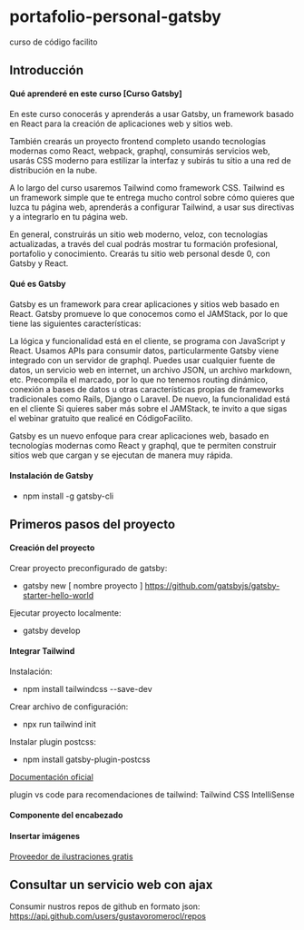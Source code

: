 # portafolio-personal-gatsby
curso de código facilito

## Introducción

#### Qué aprenderé en este curso [Curso Gatsby]

En este curso conocerás y aprenderás a usar Gatsby, un framework basado en React para la creación de aplicaciones web y sitios web.

También crearás un proyecto frontend completo usando tecnologías modernas como React, webpack, graphql, consumirás servicios web, usarás CSS moderno para estilizar la interfaz y subirás tu sitio a una red de distribución en la nube.

A lo largo del curso usaremos Tailwind como framework CSS. Tailwind es un framework simple que te entrega mucho control sobre cómo quieres que luzca tu página web, aprenderás a configurar Tailwind, a usar sus directivas y a integrarlo en tu página web.

En general, construirás un sitio web moderno, veloz, con tecnologías actualizadas, a través del cual podrás mostrar tu formación profesional, portafolio y conocimiento. Crearás tu sitio web personal desde 0, con Gatsby y React.


#### Qué es Gatsby 

Gatsby es un framework para crear aplicaciones y sitios web basado en React. Gatsby promueve lo que conocemos como el JAMStack, por lo que tiene las siguientes características:

La lógica y funcionalidad está en el cliente, se programa con JavaScript y React.
Usamos APIs para consumir datos, particularmente Gatsby viene integrado con un servidor de graphql. Puedes usar cualquier fuente de datos, un servicio web en internet, un archivo JSON, un archivo markdown, etc.
Precompila el marcado, por lo que no tenemos routing dinámico, conexión a bases de datos u otras características propias de frameworks tradicionales como Rails, Django o Laravel. De nuevo, la funcionalidad está en el cliente
Si quieres saber más sobre el JAMStack, te invito a que sigas el webinar gratuito que realicé en CódigoFacilito.

Gatsby es un nuevo enfoque para crear aplicaciones web, basado en tecnologías modernas como React y graphql, que te permiten construir sitios web que cargan y se ejecutan de manera muy rápida.

#### Instalación de Gatsby

- npm install -g gatsby-cli

## Primeros pasos del proyecto

#### Creación del proyecto

Crear proyecto preconfigurado de gatsby:

- gatsby new [ nombre proyecto ] https://github.com/gatsbyjs/gatsby-starter-hello-world

Ejecutar proyecto localmente:

- gatsby develop

#### Integrar Tailwind

Instalación:

- npm install tailwindcss --save-dev

Crear archivo de configuración:

- npx run tailwind init

Instalar plugin postcss:

- npm install gatsby-plugin-postcss

[Documentación oficial](https://tailwindcss.com/docs/guides/gatsby)

plugin vs code para recomendaciones de tailwind: Tailwind CSS IntelliSense

#### Componente del encabezado

#### Insertar imágenes

[Proveedor de ilustraciones gratis](https://undraw.co/)

## Consultar un servicio web con ajax

Consumir nustros repos de github en formato json:
https://api.github.com/users/gustavoromerocl/repos

